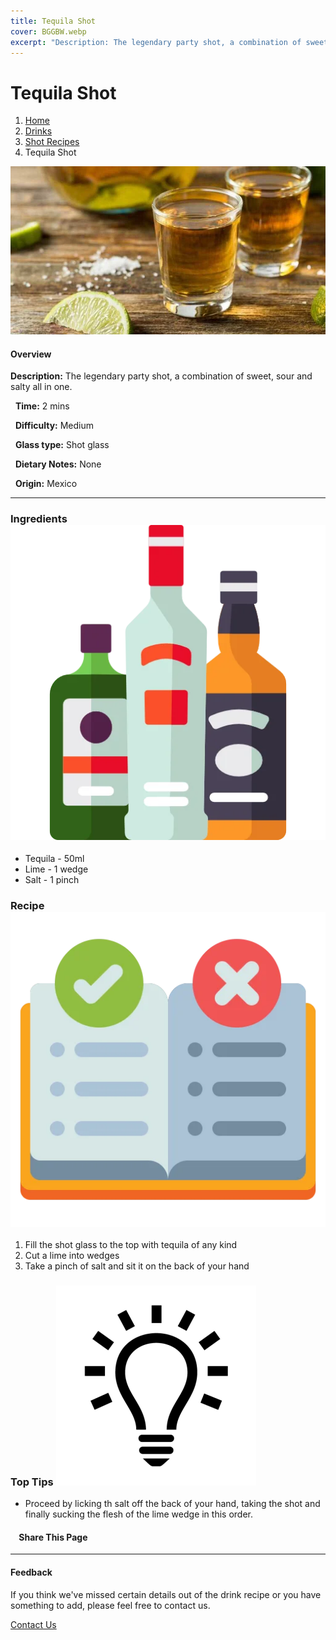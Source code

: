 ```yaml
---
title: Tequila Shot
cover: BGGBW.webp
excerpt: "Description: The legendary party shot, a combination of sweet, sour and salty all in one."
---
```


# Tequila Shot

1.  [Home](/)
2.  [Drinks](drinks)
3.  [Shot Recipes](drinks/shotrecipes)
4.  Tequila Shot

![](/images/tequilashot.webp)

#### Overview

**Description:** The legendary party shot, a combination of sweet, sour and salty all in one.

  **Time:** 2 mins

  **Difficulty:** Medium

  **Glass type:** Shot glass

  **Dietary Notes:** None

  **Origin:** Mexico

* * *

### Ingredients ![target](/images/liquor.webp)

-   Tequila - 50ml
-   Lime - 1 wedge
-   Salt - 1 pinch

### Recipe ![target](/images/rules.webp)

1.  Fill the shot glass to the top with tequila of any kind
2.  Cut a lime into wedges
3.  Take a pinch of salt and sit it on the back of your hand

### Top Tips ![target](/images/lightbulb.webp)

-   Proceed by licking th salt off the back of your hand, taking the shot and finally sucking the flesh of the lime wedge in this order.

####     Share This Page

[](https://www.facebook.com/sharer/sharer.php?u=beergogglegames.co.uk/Drinks/ShotRecipes/tequilashot)[](https://www.instagram.com/direct/new/)[](https://twitter.com/intent/tweet?url=beergogglegames.co.uk/Drinks/ShotRecipes/tequilashot)

* * *

#### Feedback

If you think we've missed certain details out of the drink recipe or you have something to add, please feel free to contact us.

  
  
  
[Contact Us](contact)
